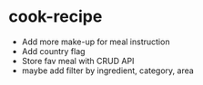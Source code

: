 # cook-recipe
- Add more make-up for meal instruction
- Add country flag
- Store fav meal with CRUD API
- maybe add filter by ingredient, category, area